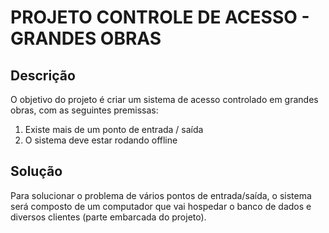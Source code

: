 # PROJETO CONTROLE DE ACESSO - GRANDES OBRAS

## Descrição

O objetivo do projeto é criar um sistema de acesso controlado em grandes obras, com as seguintes premissas:

01. Existe mais de um ponto de entrada / saída
02. O sistema deve estar rodando offline

## Solução

Para solucionar o problema de vários pontos de entrada/saída, o sistema será composto de um computador que vai hospedar o banco de dados e diversos clientes (parte embarcada do projeto).